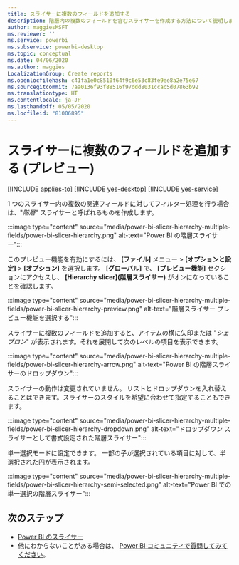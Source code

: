 ```yaml
---
title: スライサーに複数のフィールドを追加する
description: 階層内の複数のフィールドを含むスライサーを作成する方法について説明します。
author: maggiesMSFT
ms.reviewer: ''
ms.service: powerbi
ms.subservice: powerbi-desktop
ms.topic: conceptual
ms.date: 04/06/2020
ms.author: maggies
LocalizationGroup: Create reports
ms.openlocfilehash: c41fa1e0c8510f64f9c6e53c83fe9ee8a2e75e67
ms.sourcegitcommit: 7aa0136f93f88516f97ddd8031ccac5d07863b92
ms.translationtype: HT
ms.contentlocale: ja-JP
ms.lasthandoff: 05/05/2020
ms.locfileid: "81006895"
---
```

# <a name="add-multiple-fields-to-a-slicer-preview"></a>スライサーに複数のフィールドを追加する (プレビュー)

[!INCLUDE [applies-to](../includes/applies-to.md)] [!INCLUDE [yes-desktop](../includes/yes-desktop.md)] [!INCLUDE [yes-service](../includes/yes-service.md)]

1 つのスライサー内の複数の関連フィールドに対してフィルター処理を行う場合は、"*階層*" スライサーと呼ばれるものを作成します。 

:::image type="content" source="media/power-bi-slicer-hierarchy-multiple-fields/power-bi-slicer-hierarchy.png" alt-text="Power BI の階層スライサー":::

このプレビュー機能を有効にするには、 **[ファイル]** メニュー > **[オプションと設定]**  >  **[オプション]** を選択します。 **[グローバル]** で、 **[プレビュー機能]** セクションにアクセスし、 **[Hierarchy slicer]\(階層スライサー\)** がオンになっていることを確認します。

:::image type="content" source="media/power-bi-slicer-hierarchy-multiple-fields/power-bi-slicer-hierarchy-preview.png" alt-text="階層スライサー プレビュー機能を選択する":::

スライサーに複数のフィールドを追加すると、アイテムの横に矢印または "*シェブロン*" が表示されます。それを展開して次のレベルの項目を表示できます。

:::image type="content" source="media/power-bi-slicer-hierarchy-multiple-fields/power-bi-slicer-hierarchy-arrow.png" alt-text="Power BI の階層スライサーのドロップダウン":::
 
スライサーの動作は変更されていません。 リストとドロップダウンを入れ替えることはできます。スライサーのスタイルを希望に合わせて指定することもできます。

:::image type="content" source="media/power-bi-slicer-hierarchy-multiple-fields/power-bi-slicer-hierarchy-dropdown.png" alt-text="ドロップダウン スライサーとして書式設定された階層スライサー":::
 
単一選択モードに設定できます。 一部の子が選択されている項目に対して、半選択された円が表示されます。
 
:::image type="content" source="media/power-bi-slicer-hierarchy-multiple-fields/power-bi-slicer-hierarchy-semi-selected.png" alt-text="Power BI での単一選択の階層スライサー":::

## <a name="next-steps"></a>次のステップ

- [Power BI のスライサー](../visuals/power-bi-visualization-slicers.md)
- 他にわからないことがある場合は、 [Power BI コミュニティで質問してみてください](https://community.powerbi.com/)。